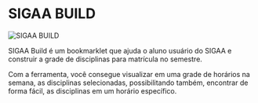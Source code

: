 # SIGAA BUILD

![SIGAA BUILD](https://raw.githubusercontent.com/falmeidaco/sigaabuild/master/image.png)

SIGAA Build é um bookmarklet que ajuda o aluno usuário do SIGAA e construir a grade de disciplinas para matrícula no semestre. 

Com a ferramenta, você consegue visualizar em uma grade de horários na semana, as disciplinas selecionadas, possibilitando também, encontrar de forma fácil, as disciplinas em um horário específico.
